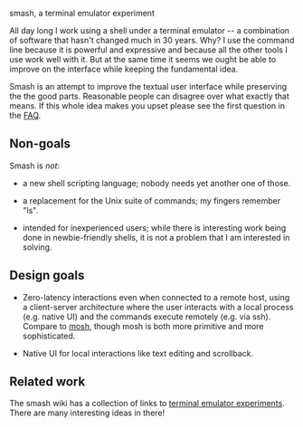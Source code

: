 smash, a terminal emulator experiment

All day long I work using a shell under a terminal emulator -- a
combination of software that hasn't changed much in 30 years. Why? I
use the command line because it is powerful and expressive and because
all the other tools I use work well with it. But at the same time it
seems we ought be able to improve on the interface while keeping the
fundamental idea.

Smash is an attempt to improve the textual user interface while
preserving the the good parts. Reasonable people can disagree over
what exactly that means. If this whole idea makes you upset please
see the first question in the [FAQ](FAQ.md).

## Non-goals

Smash is _not_:

- a new shell scripting language; nobody needs yet another one of those.

- a replacement for the Unix suite of commands; my fingers remember "ls".

- intended for inexperienced users; while there is interesting work
  being done in newbie-friendly shells, it is not a problem that I
  am interested in solving.

## Design goals

- Zero-latency interactions even when connected to a remote host, using
  a client-server architecture where the user interacts with a local
  process (e.g. native UI) and the commands execute remotely (e.g. via
  ssh). Compare to [mosh](https://mosh.org/), though mosh is both
  more primitive and more sophisticated.

- Native UI for local interactions like text editing and scrollback.

## Related work

The smash wiki has a collection of links to [terminal emulator
experiments](https://github.com/evmar/smash/wiki/Related-projects).
There are many interesting ideas in there!
